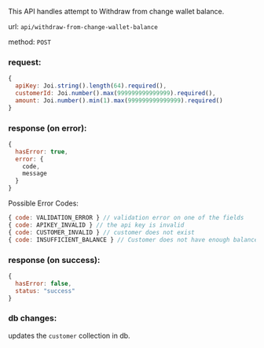 This API handles attempt to Withdraw from change wallet balance.

url: `api/withdraw-from-change-wallet-balance`

method: `POST`

### request: 
```js
{
  apiKey: Joi.string().length(64).required(),
  customerId: Joi.number().max(999999999999999).required(),
  amount: Joi.number().min(1).max(999999999999999).required()
}
```

### response (on error):
```js
{
  hasError: true,
  error: {
    code,
    message
  }
}
```

Possible Error Codes:
```js
{ code: VALIDATION_ERROR } // validation error on one of the fields
{ code: APIKEY_INVALID } // the api key is invalid
{ code: CUSTOMER_INVALID } // customer does not exist
{ code: INSUFFICIENT_BALANCE } // Customer does not have enough balance to pay this amount
```

### response (on success):
```js
{
  hasError: false,
  status: "success"
}
```

### db changes:
updates the `customer` collection in db.